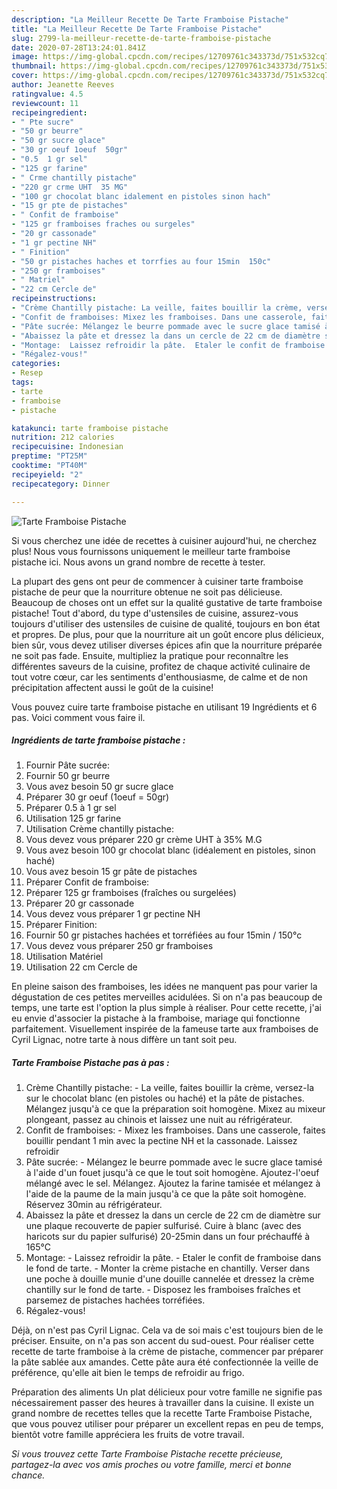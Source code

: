 ```yaml
---
description: "La Meilleur Recette De Tarte Framboise Pistache"
title: "La Meilleur Recette De Tarte Framboise Pistache"
slug: 2799-la-meilleur-recette-de-tarte-framboise-pistache
date: 2020-07-28T13:24:01.841Z
image: https://img-global.cpcdn.com/recipes/12709761c343373d/751x532cq70/tarte-framboise-pistache-photo-principale-de-la-recette.jpg
thumbnail: https://img-global.cpcdn.com/recipes/12709761c343373d/751x532cq70/tarte-framboise-pistache-photo-principale-de-la-recette.jpg
cover: https://img-global.cpcdn.com/recipes/12709761c343373d/751x532cq70/tarte-framboise-pistache-photo-principale-de-la-recette.jpg
author: Jeanette Reeves
ratingvalue: 4.5
reviewcount: 11
recipeingredient:
- " Pte sucre"
- "50 gr beurre"
- "50 gr sucre glace"
- "30 gr oeuf 1oeuf  50gr"
- "0.5  1 gr sel"
- "125 gr farine"
- " Crme chantilly pistache"
- "220 gr crme UHT  35 MG"
- "100 gr chocolat blanc idalement en pistoles sinon hach"
- "15 gr pte de pistaches"
- " Confit de framboise"
- "125 gr framboises fraches ou surgeles"
- "20 gr cassonade"
- "1 gr pectine NH"
- " Finition"
- "50 gr pistaches haches et torrfies au four 15min  150c"
- "250 gr framboises"
- " Matriel"
- "22 cm Cercle de"
recipeinstructions:
- "Crème Chantilly pistache: La veille, faites bouillir la crème, versez-la sur le chocolat blanc (en pistoles ou haché) et la pâte de pistaches. Mélangez jusqu&#39;à ce que la préparation soit homogène. Mixez au mixeur plongeant, passez au chinois et laissez une nuit au réfrigérateur."
- "Confit de framboises: Mixez les framboises. Dans une casserole, faites bouillir pendant 1 min avec la pectine NH et la cassonade. Laissez refroidir"
- "Pâte sucrée: Mélangez le beurre pommade avec le sucre glace tamisé à l&#39;aide d&#39;un fouet jusqu&#39;à ce que le tout soit homogène. Ajoutez-l&#39;oeuf mélangé avec le sel. Mélangez. Ajoutez la farine tamisée et mélangez à l&#39;aide de la paume de la main jusqu&#39;à ce que la pâte soit homogène. Réservez 30min au réfrigérateur."
- "Abaissez la pâte et dressez la dans un cercle de 22 cm de diamètre sur une plaque recouverte de papier sulfurisé. Cuire à blanc (avec des haricots sur du papier sulfurisé) 20-25min dans un four préchauffé à 165°C"
- "Montage:  Laissez refroidir la pâte.  Etaler le confit de framboise dans le fond de tarte. Monter la crème pistache en chantilly. Verser dans une poche à douille munie d&#39;une douille cannelée et dressez la crème chantilly sur le fond de tarte. Disposez les framboises fraîches et parsemez de pistaches hachées torréfiées."
- "Régalez-vous!"
categories:
- Resep
tags:
- tarte
- framboise
- pistache

katakunci: tarte framboise pistache 
nutrition: 212 calories
recipecuisine: Indonesian
preptime: "PT25M"
cooktime: "PT40M"
recipeyield: "2"
recipecategory: Dinner

---
```



![Tarte Framboise Pistache](https://img-global.cpcdn.com/recipes/12709761c343373d/751x532cq70/tarte-framboise-pistache-photo-principale-de-la-recette.jpg)

Si vous cherchez une idée de recettes à cuisiner aujourd'hui, ne cherchez plus! Nous vous fournissons uniquement le meilleur tarte framboise pistache ici. Nous avons un grand nombre de recette à tester.

La plupart des gens ont peur de commencer à cuisiner tarte framboise pistache de peur que la nourriture obtenue ne soit pas délicieuse. Beaucoup de choses ont un effet sur la qualité gustative de tarte framboise pistache! Tout d'abord, du type d'ustensiles de cuisine, assurez-vous toujours d'utiliser des ustensiles de cuisine de qualité, toujours en bon état et propres. De plus, pour que la nourriture ait un goût encore plus délicieux, bien sûr, vous devez utiliser diverses épices afin que la nourriture préparée ne soit pas fade. Ensuite, multipliez la pratique pour reconnaître les différentes saveurs de la cuisine, profitez de chaque activité culinaire de tout votre cœur, car les sentiments d'enthousiasme, de calme et de non précipitation affectent aussi le goût de la cuisine!

<!--inarticleads1-->

Vous pouvez cuire tarte framboise pistache en utilisant 19 Ingrédients et 6 pas. Voici comment vous faire il.

##### Ingrédients de tarte framboise pistache :

1. Fournir  Pâte sucrée:
1. Fournir 50 gr beurre
1. Vous avez besoin 50 gr sucre glace
1. Préparer 30 gr oeuf (1oeuf = 50gr)
1. Préparer 0.5 à 1 gr sel
1. Utilisation 125 gr farine
1. Utilisation  Crème chantilly pistache:
1. Vous devez vous préparer 220 gr crème UHT à 35% M.G
1. Vous avez besoin 100 gr chocolat blanc (idéalement en pistoles, sinon haché)
1. Vous avez besoin 15 gr pâte de pistaches
1. Préparer  Confit de framboise:
1. Préparer 125 gr framboises (fraîches ou surgelées)
1. Préparer 20 gr cassonade
1. Vous devez vous préparer 1 gr pectine NH
1. Préparer  Finition:
1. Fournir 50 gr pistaches hachées et torréfiées au four 15min / 150°c
1. Vous devez vous préparer 250 gr framboises
1. Utilisation  Matériel
1. Utilisation 22 cm Cercle de


En pleine saison des framboises, les idées ne manquent pas pour varier la dégustation de ces petites merveilles acidulées. Si on n&#39;a pas beaucoup de temps, une tarte est l&#39;option la plus simple à réaliser. Pour cette recette, j&#39;ai eu envie d&#39;associer la pistache à la framboise, mariage qui fonctionne parfaitement. Visuellement inspirée de la fameuse tarte aux framboises de Cyril Lignac, notre tarte à nous diffère un tant soit peu. 

<!--inarticleads2-->

##### Tarte Framboise Pistache pas à pas :

1. Crème Chantilly pistache: - La veille, faites bouillir la crème, versez-la sur le chocolat blanc (en pistoles ou haché) et la pâte de pistaches. Mélangez jusqu&#39;à ce que la préparation soit homogène. Mixez au mixeur plongeant, passez au chinois et laissez une nuit au réfrigérateur.
1. Confit de framboises: - Mixez les framboises. Dans une casserole, faites bouillir pendant 1 min avec la pectine NH et la cassonade. Laissez refroidir
1. Pâte sucrée: - Mélangez le beurre pommade avec le sucre glace tamisé à l&#39;aide d&#39;un fouet jusqu&#39;à ce que le tout soit homogène. Ajoutez-l&#39;oeuf mélangé avec le sel. Mélangez. Ajoutez la farine tamisée et mélangez à l&#39;aide de la paume de la main jusqu&#39;à ce que la pâte soit homogène. Réservez 30min au réfrigérateur.
1. Abaissez la pâte et dressez la dans un cercle de 22 cm de diamètre sur une plaque recouverte de papier sulfurisé. Cuire à blanc (avec des haricots sur du papier sulfurisé) 20-25min dans un four préchauffé à 165°C
1. Montage:  - Laissez refroidir la pâte.  - Etaler le confit de framboise dans le fond de tarte. - Monter la crème pistache en chantilly. Verser dans une poche à douille munie d&#39;une douille cannelée et dressez la crème chantilly sur le fond de tarte. - Disposez les framboises fraîches et parsemez de pistaches hachées torréfiées.
1. Régalez-vous!


Déjà, on n&#39;est pas Cyril Lignac. Cela va de soi mais c&#39;est toujours bien de le préciser. Ensuite, on n&#39;a pas son accent du sud-ouest. Pour réaliser cette recette de tarte framboise à la crème de pistache, commencer par préparer la pâte sablée aux amandes. Cette pâte aura été confectionnée la veille de préférence, qu&#39;elle ait bien le temps de refroidir au frigo. 

<!--inarticleads1-->

<p>
Préparation des aliments Un plat délicieux pour votre famille ne signifie pas nécessairement passer des heures à travailler dans la cuisine. Il existe un grand nombre de recettes telles que la recette Tarte Framboise Pistache, que vous pouvez utiliser pour préparer un excellent repas en peu de temps, bientôt votre famille appréciera les fruits de votre travail.
</p>

<p>
<i>Si vous trouvez cette Tarte Framboise Pistache recette précieuse, partagez-la avec vos amis proches ou votre famille, merci et bonne chance.</i>
</p>
